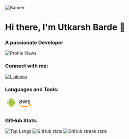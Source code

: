 <!-- Dark Background Banner -->
![Banner](https://source.unsplash.com/random/1200x400?dark)

# Hi there, I'm Utkarsh Barde 👋
### A passionate Developer

![Profile Views](https://komarev.com/ghpvc/?username=skylakefreak&label=Profile%20views&color=0e75b6&style=flat)

### Connect with me:
[<img src="https://raw.githubusercontent.com/rahuldkjain/github-profile-readme-generator/master/src/images/icons/Social/linked-in-alt.svg" alt="Linkedin" width="30" height="40" />](https://linkedin.com/in/https://www.linkedin.com/in/utkarsh-barde-57bb01236/)

### Languages and Tools:
<img src="https://raw.githubusercontent.com/devicons/devicon/master/icons/android/android-original-wordmark.svg" alt="android" width="40" height="40"/>
<img src="https://raw.githubusercontent.com/devicons/devicon/master/icons/amazonwebservices/amazonwebservices-original-wordmark.svg" alt="aws" width="40" height="40"/>
<!-- Add more icons here -->

### GitHub Stats:
![Top Langs](https://github-readme-stats.vercel.app/api/top-langs/?username=skylakefreak&layout=compact)
![GitHub stats](https://github-readme-stats.vercel.app/api?username=skylakefreak&show_icons=true&count_private=true&hide=issues,contribs)
![GitHub streak stats](https://github-readme-streak-stats.herokuapp.com/?user=skylakefreak)

